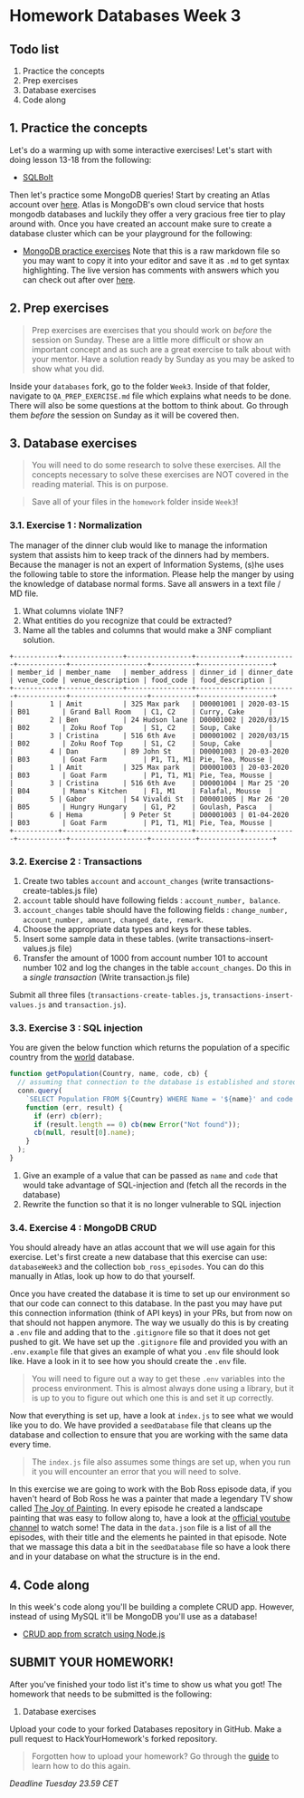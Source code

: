 # Homework Databases Week 3

## **Todo list**

1. Practice the concepts
2. Prep exercises
3. Database exercises
4. Code along

## 1. **Practice the concepts**

Let's do a warming up with some interactive exercises! Let's start with doing lesson 13-18 from the following:

- [SQLBolt](https://sqlbolt.com/lesson/select_queries_introduction)

Then let's practice some MongoDB queries! Start by creating an Atlas account over [here](https://www.mongodb.com/cloud/atlas/lp/try2). Atlas is MongoDB's own cloud service that hosts mongodb databases and luckily they offer a very gracious free tier to play around with. Once you have created an account make sure to create a database cluster which can be your playground for the following:

- [MongoDB practice exercises](https://gist.githubusercontent.com/theRemix/7305403e1ab6fc8674f0/raw/c068ab51e930eb133a9443caa314205a89ef4d61/exercise.md) Note that this is a raw markdown file so you may want to copy it into your editor and save it as `.md` to get syntax highlighting. The live version has comments with answers which you can check out after over [here](https://gist.github.com/theRemix/7305403e1ab6fc8674f0#file-exercise-md).

## 2. **Prep exercises**

> Prep exercises are exercises that you should work on _before_ the session on Sunday. These are a little more difficult or show an important concept and as such are a great exercise to talk about with your mentor. Have a solution ready by Sunday as you may be asked to show what you did.

Inside your `databases` fork, go to the folder `Week3`. Inside of that folder, navigate to `QA_PREP_EXERCISE.md` file which explains what needs to be done. There will also be some questions at the bottom to think about. Go through them _before_ the session on Sunday as it will be covered then.

## 3. **Database exercises**

> You will need to do some research to solve these exercises. All the concepts necessary to solve these exercises are NOT covered in the reading material. This is on purpose.

> Save all of your files in the `homework` folder inside `Week3`!

### 3.1. **Exercise 1 : Normalization**

The manager of the dinner club would like to manage the information system that assists him to keep track of the dinners had by members.
Because the manager is not an expert of Information Systems, (s)he uses the following table to store the information.
Please help the manger by using the knowledge of database normal forms.
Save all answers in a text file / MD file.

1. What columns violate 1NF?
2. What entities do you recognize that could be extracted?
3. Name all the tables and columns that would make a 3NF compliant solution.

```
+-----------+---------------+----------------+-----------+-------------+------------+-------------------+-----------+------------------+
| member_id | member_name   | member_address | dinner_id | dinner_date | venue_code | venue_description | food_code | food_description |
+-----------+---------------+----------------+-----------+-------------+------------+-------------------+-----------+------------------+
|         1 | Amit          | 325 Max park   | D00001001 | 2020-03-15  | B01        | Grand Ball Room   | C1, C2    | Curry, Cake      |
|         2 | Ben           | 24 Hudson lane | D00001002 | 2020/03/15  | B02        | Zoku Roof Top     | S1, C2    | Soup, Cake       |
|         3 | Cristina      | 516 6th Ave    | D00001002 | 2020/03/15  | B02        | Zoku Roof Top     | S1, C2    | Soup, Cake       |
|         4 | Dan           | 89 John St     | D00001003 | 20-03-2020  | B03        | Goat Farm         | P1, T1, M1| Pie, Tea, Mousse |
|         1 | Amit          | 325 Max park   | D00001003 | 20-03-2020  | B03        | Goat Farm         | P1, T1, M1| Pie, Tea, Mousse |
|         3 | Cristina      | 516 6th Ave    | D00001004 | Mar 25 '20  | B04        | Mama's Kitchen    | F1, M1    | Falafal, Mousse  |
|         5 | Gabor         | 54 Vivaldi St  | D00001005 | Mar 26 '20  | B05        | Hungry Hungary    | G1, P2    | Goulash, Pasca   |
|         6 | Hema          | 9 Peter St     | D00001003 | 01-04-2020  | B03        | Goat Farm         | P1, T1, M1| Pie, Tea, Mousse |
+-----------+---------------+----------------+-----------+-------------+------------+-------------------+-----------+------------------+
```

### 3.2. **Exercise 2 : Transactions**

1. Create two tables `account` and `account_changes` (write transactions-create-tables.js file)
2. `account` table should have following fields : `account_number, balance`.
3. `account_changes` table should have the following fields : `change_number, account_number, amount, changed_date, remark`.
4. Choose the appropriate data types and keys for these tables.
5. Insert some sample data in these tables. (write transactions-insert-values.js file)
6. Transfer the amount of 1000 from account number 101 to account number 102 and log the changes in the table `account_changes`.
   Do this in a _single transaction_ (Write transaction.js file)

Submit all three files (`transactions-create-tables.js`, `transactions-insert-values.js` and `transaction.js`).

### 3.3. **Exercise 3 : SQL injection**

You are given the below function which returns the population of a specific country from the [world](../Week2/world.sql) database.

```js
function getPopulation(Country, name, code, cb) {
  // assuming that connection to the database is established and stored as conn
  conn.query(
    `SELECT Population FROM ${Country} WHERE Name = '${name}' and code = '${code}'`,
    function (err, result) {
      if (err) cb(err);
      if (result.length == 0) cb(new Error("Not found"));
      cb(null, result[0].name);
    }
  );
}
```

1. Give an example of a value that can be passed as `name` and `code` that would take advantage of SQL-injection and (fetch all the records in the database)
2. Rewrite the function so that it is no longer vulnerable to SQL injection

### 3.4. **Exercise 4 : MongoDB CRUD**

You should already have an atlas account that we will use again for this exercise. Let's first create a new database that this exercise can use: `databaseWeek3` and the collection `bob_ross_episodes`. You can do this manually in Atlas, look up how to do that yourself.

Once you have created the database it is time to set up our environment so that our code can connect to this database. In the past you may have put this connection information (think of API keys) in your PRs, but from now on that should not happen anymore. The way we usually do this is by creating a `.env` file and adding that to the `.gitignore` file so that it does not get pushed to git. We have set up the `.gitignore` file and provided you with an `.env.example` file that gives an example of what you `.env` file should look like. Have a look in it to see how you should create the `.env` file.

> You will need to figure out a way to get these `.env` variables into the process environment. This is almost always done using a library, but it is up to you to figure out which one this is and set it up correctly.

Now that everything is set up, have a look at `index.js` to see what we would like you to do. We have provided a `seedDatabase` file that cleans up the database and collection to ensure that you are working with the same data every time.

> The `index.js` file also assumes some things are set up, when you run it you will encounter an error that you will need to solve.

In this exercise we are going to work with the Bob Ross episode data, if you haven't heard of Bob Ross he was a painter that made a legendary TV show called [The Joy of Painting](https://en.wikipedia.org/wiki/The_Joy_of_Painting). In every episode he created a landscape painting that was easy to follow along to, have a look at the [official youtube channel](https://www.youtube.com/c/BobRossIncVideos) to watch some! The data in the `data.json` file is a list of all the episodes, with their title and the elements he painted in that episode. Note that we massage this data a bit in the `seedDatabase` file so have a look there and in your database on what the structure is in the end.

## **4. Code along**

In this week's code along you'll be building a complete CRUD app. However, instead of using MySQL it'll be MongoDB you'll use as a database!

- [CRUD app from scratch using Node.js](https://www.youtube.com/watch?v=CyTWPr_WwdI)

## **SUBMIT YOUR HOMEWORK!**

After you've finished your todo list it's time to show us what you got! The homework that needs to be submitted is the following:

1. Database exercises

Upload your code to your forked Databases repository in GitHub. Make a pull request to HackYourHomework's forked repository.

> Forgotten how to upload your homework? Go through the [guide](../hand-in-homework-guide.md) to learn how to do this again.

_Deadline Tuesday 23.59 CET_
